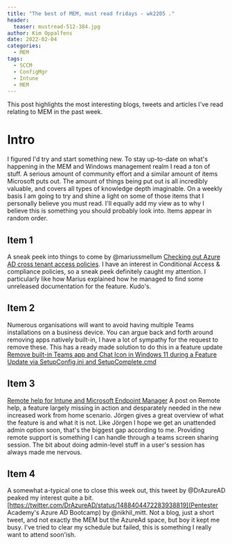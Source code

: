 ```yaml
---
title: "The best of MEM, must read fridays - wk2205 ."
header:
  teaser: mustread-512-384.jpg
author: Kim Oppalfens
date: 2022-02-04
categories:
  - MEM
tags:
  - SCCM
  - ConfigMgr
  - Intune
  - MEM
---
```


This post highlights the most interesting blogs, tweets and articles I've read relating to MEM in the past week.

# Intro #

I figured I'd try and start something new. To stay up-to-date on what's happening in the MEM and Windows management realm I read a ton of stuff. A serious amount of community effort and a similar amount of items Microsoft puts out. The amount of things being put out is all incredibly valuable, and covers all types of knowledge depth imaginable. On a weekly basis I am going to try and shine a light on some of those items that I personally believe you must read. I'll equally add my view as to why I believe this is something you should probably look into. Items appear in random order.

## Item 1 ##
A sneak peek into things to come by @mariussmellum [Checking out Azure AD cross tenant access policies](https://goodworkaround.com/2022/01/12/checking-out-azure-ad-cross-tenant-access-policies/).
I have an interest in Conditional Access & compliance policies, so a sneak peek definitely caught my attention. I particularly like how Marius explained how he managed to find some unreleased documentation for the feature. Kudo's.



## Item 2 ##
Numerous organisations will want to avoid having multiple Teams installations on a business device. You can argue back and forth around removing apps natively built-in, I have a lot of sympathy for the request to remove these. This has a ready made solution to do this in a feature update [Remove built-in Teams app and Chat Icon in Windows 11 during a Feature Update via SetupConfig.ini and SetupComplete.cmd](https://www.imab.dk/remove-built-in-teams-app-and-chat-icon-in-windows-11-during-a-feature-update-via-setupconfig-ini-and-setupcomplete-cmd/)


## Item 3 ##
[Remote help for Intune and Microsoft Endpoint Manager](https://4sysops.com/archives/remote-help-for-intune-and-microsoft-endpoint-manager/)
A post on Remote help, a feature largely missing in action and desparately needed in the new increased work from home scenario. Jörgen gives a great overview of what the feature is and what it is not. Like Jörgen I hope we get an unattended admin option soon, that's the biggest gap according to me. Providing remote support is something I can handle through a teams screen sharing session. The bit about doing admin-level stuff in a user's session has always made me nervous. 

## Item 4 ##
A somewhat a-typical one to close this week out, this tweet by @DrAzureAD peaked my interest quite a bit. [https://twitter.com/DrAzureAD/status/1488404472283938819](Pentester Academy's Azure AD Bootcamp) by @nikhil_mitt. Not a blog, just a short tweet, and not exactly the MEM but the AzureAd space, but boy it kept me busy. I've tried to clear my schedule but failed, this is something I really want to attend soon'ish.






